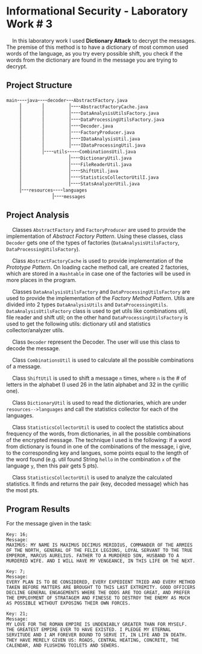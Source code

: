 # Informational Security - Laboratory Work # 3

&nbsp; &nbsp; In this laboratory work I used **Dictionary Attack** to decrypt the messages. The premise of this method is to have a dictionary of most common used words of the language, as you try every possible shift, you check if the words from the dictionary are found in the message you are trying to decrypt.  

## Project Structure  

`main`----`java`----`decoder`---`AbstractFactory.java`  
&nbsp; &nbsp;&nbsp; &nbsp;&nbsp; &nbsp;| &nbsp; &nbsp; &nbsp; &nbsp; &nbsp; &nbsp; &nbsp;| &nbsp; &nbsp; &nbsp; &nbsp; &nbsp; &nbsp; &nbsp; &nbsp; |----`AbstractFactoryCache.java`   
&nbsp; &nbsp;&nbsp; &nbsp;&nbsp; &nbsp;| &nbsp; &nbsp; &nbsp; &nbsp; &nbsp; &nbsp; &nbsp;| &nbsp; &nbsp; &nbsp; &nbsp; &nbsp; &nbsp; &nbsp; &nbsp; |----`DataAnalysisUtilsFactory.java`  
&nbsp; &nbsp;&nbsp; &nbsp;&nbsp; &nbsp;| &nbsp; &nbsp; &nbsp; &nbsp; &nbsp; &nbsp; &nbsp;| &nbsp; &nbsp; &nbsp; &nbsp; &nbsp; &nbsp; &nbsp; &nbsp; |----`DataProcessingUtilsFactory.java`  
&nbsp; &nbsp;&nbsp; &nbsp;&nbsp; &nbsp;| &nbsp; &nbsp; &nbsp; &nbsp; &nbsp; &nbsp; &nbsp;| &nbsp; &nbsp; &nbsp; &nbsp; &nbsp; &nbsp; &nbsp; &nbsp; |----`Decoder.java`  
&nbsp; &nbsp;&nbsp; &nbsp;&nbsp; &nbsp;| &nbsp; &nbsp; &nbsp; &nbsp; &nbsp; &nbsp; &nbsp;| &nbsp; &nbsp; &nbsp; &nbsp; &nbsp; &nbsp; &nbsp; &nbsp; |----`FactoryProducer.java`  
&nbsp; &nbsp;&nbsp; &nbsp;&nbsp; &nbsp;| &nbsp; &nbsp; &nbsp; &nbsp; &nbsp; &nbsp; &nbsp;| &nbsp; &nbsp; &nbsp; &nbsp; &nbsp; &nbsp; &nbsp; &nbsp; |----`IDataAnalysisUtil.java`  
&nbsp; &nbsp;&nbsp; &nbsp;&nbsp; &nbsp;| &nbsp; &nbsp; &nbsp; &nbsp; &nbsp; &nbsp; &nbsp;| &nbsp; &nbsp; &nbsp; &nbsp; &nbsp; &nbsp; &nbsp; &nbsp; |----`IDataProcessingUtil.java`  
&nbsp; &nbsp;&nbsp; &nbsp;&nbsp; &nbsp;| &nbsp; &nbsp; &nbsp;&nbsp; &nbsp; &nbsp; &nbsp; |----`utils`-----`CombinationsUtil.java`  
&nbsp; &nbsp;&nbsp; &nbsp;&nbsp; &nbsp;| &nbsp; &nbsp; &nbsp;&nbsp; &nbsp; &nbsp; &nbsp; &nbsp; &nbsp; &nbsp; &nbsp; &nbsp; &nbsp; &nbsp; &nbsp; &nbsp; |----`DictionaryUtil.java`    
&nbsp; &nbsp;&nbsp; &nbsp;&nbsp; &nbsp;| &nbsp; &nbsp; &nbsp;&nbsp; &nbsp; &nbsp; &nbsp; &nbsp; &nbsp; &nbsp; &nbsp; &nbsp; &nbsp; &nbsp; &nbsp; &nbsp; |----`FileReaderUtil.java`  
&nbsp; &nbsp;&nbsp; &nbsp;&nbsp; &nbsp;| &nbsp; &nbsp; &nbsp;&nbsp; &nbsp; &nbsp; &nbsp; &nbsp; &nbsp; &nbsp; &nbsp; &nbsp; &nbsp; &nbsp; &nbsp; &nbsp; |----`ShiftUtil.java`  
&nbsp; &nbsp;&nbsp; &nbsp;&nbsp; &nbsp;| &nbsp; &nbsp; &nbsp;&nbsp; &nbsp; &nbsp; &nbsp; &nbsp; &nbsp; &nbsp; &nbsp; &nbsp; &nbsp; &nbsp; &nbsp; &nbsp; |----`StatisticsCollectorUtilI.java`  
&nbsp; &nbsp;&nbsp; &nbsp;&nbsp; &nbsp;| &nbsp; &nbsp; &nbsp;&nbsp; &nbsp; &nbsp; &nbsp; &nbsp; &nbsp; &nbsp; &nbsp; &nbsp; &nbsp; &nbsp; &nbsp; &nbsp; |----`StatsAnalyzerUtil.java`  
&nbsp; &nbsp;&nbsp; &nbsp;&nbsp; &nbsp;|---`resources`----`languages`  
&nbsp; &nbsp;&nbsp; &nbsp;&nbsp; &nbsp;&nbsp; &nbsp;&nbsp; &nbsp;&nbsp; &nbsp; &nbsp; &nbsp; &nbsp; &nbsp; &nbsp; &nbsp; |----`messages` 

## Project Analysis

&nbsp; &nbsp; Classes `AbstractFactory` and `FactoryProducer` are used to provide the implementation of *Abstract Factory Pattern*. Using these classes, class `Decoder` gets one of the types of factories (`DataAnalysisUtilsFactory`, `DataProcessingUtilsFactory`).  

&nbsp; &nbsp; Class `AbstractFactoryCache` is used to provide implementation of the *Prototype Pattern*. On loading cache method call, are created 2 factories, which are stored in a `Hashtable` in case one of the factories will be used in more places in the program.  

&nbsp; &nbsp; Classes `DataAnalysisUtilsFactory` and `DataProcessingUtilsFactory` are used to provide the implementation of the *Factory Method Pattern*. Utils are divided into 2 types `DataAnalysisUtils` and `DataProcessingUtils`. `DataAnalysisUtilsFactory` class is used to get utils like combinations util, file reader and shift util; on the other hand `DataProcessingUtilsFactory` is used to get the following utils: dictionary util and statistics collector/analyzer utils.  

&nbsp; &nbsp; Class `Decoder` represent the Decoder. The user will use this class to decode the message.  

&nbsp; &nbsp; Class `CombinationsUtil` is used to calculate all the possible combinations of a message.  

&nbsp; &nbsp; Class `ShiftUtil` is used to shift a message `n` times, where `n` is the # of letters in the alphabet (I used 26 in the latin alphabet and 32 in the cyrillic one).  

&nbsp; &nbsp; Class `DictionaryUtil` is used to read the dictionaries, which are under `resources-->languages` and call the statistics collector for each of the languages.  

&nbsp; &nbsp; Class `StatisticsCollectorUtil` is used to coolect the statistics about frequency of the words, from dictionaries, in all the possible combinations of the encrypted message. The technique I used is the following: if a word from dictionary is found in one of the combinations of the message, i give, to the corresponding key and langues, some points equal to the length of the word found (e.g. util found String `hello` in the combination `x` of the language `y`, then this pair gets 5 pts).     

&nbsp; &nbsp; Class `StatisticsCollectorUtil` is used to analyze the calculated statistics. It finds and returns the pair (key, decoded message) which has the most pts.

## Program Results

For the message given in the task:

`Key: 16;`  
`Message:`  
`MAXIMUS: MY NAME IS MAXIMUS DECIMUS MERIDIUS, COMMANDER OF THE ARMIES OF THE NORTH, GENERAL OF THE FELIX LEGIONS, LOYAL SERVANT TO THE TRUE EMPEROR, MARCUS AURELIUS.
FATHER TO A MURDERED SON, HUSBAND TO A MURDERED WIFE. AND I WILL HAVE MY VENGEANCE, IN THIS LIFE OR THE NEXT.`  

`Key: 7;`  
`Message:`  
`EVERY PLAN IS TO BE CONSIDERED, EVERY EXPEDIENT TRIED AND EVERY METHOD TAKEN BEFORE MATTERS ARE BROUGHT TO THIS LAST EXTREMITY.
GOOD OFFICERS DECLINE GENERAL ENGAGEMENTS WHERE THE ODDS ARE TOO GREAT, AND PREFER THE EMPLOYMENT OF STRATAGEM AND FINESSE TO DESTROY THE ENEMY AS MUCH AS POSSIBLE WITHOUT EXPOSING THEIR OWN FORCES.`  

`Key: 21;`  
`Message:`  
`MY LOVE FOR THE ROMAN EMPIRE IS UNDENIABLY GREATER THAN FOR MYSELF.
THE GREATEST EMPIRE EVER TO HAVE EXISTED. I PLEDGE MY ETERNAL SERVITUDE AND I AM FOREVER BOUND TO SERVE IT, IN LIFE AND IN DEATH.
THEY HAVE MERELY GIVEN US: ROADS, CENTRAL HEATING, CONCRETE, THE CALENDAR, AND FLUSHING TOILETS AND SEWERS.`
